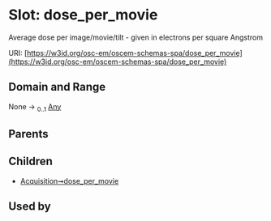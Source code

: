 
# Slot: dose_per_movie

Average dose per image/movie/tilt - given in electrons per square Angstrom

URI: [https://w3id.org/osc-em/oscem-schemas-spa/dose_per_movie](https://w3id.org/osc-em/oscem-schemas-spa/dose_per_movie)


## Domain and Range

None &#8594;  <sub>0..1</sub> [Any](Any.md)

## Parents


## Children

 *  [Acquisition➞dose_per_movie](Acquisition_dose_per_movie.md)

## Used by

